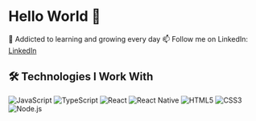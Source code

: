 # Hello World 👋
🌱 Addicted to learning and growing every day
📫 Follow me on LinkedIn: [LinkedIn](https://www.linkedin.com/in/syed-asad/)

## 🛠️ Technologies I Work With

![JavaScript](https://img.shields.io/badge/JavaScript-F7DF1E?style=for-the-badge&logo=javascript&logoColor=black)
![TypeScript](https://img.shields.io/badge/TypeScript-007ACC?style=for-the-badge&logo=typescript&logoColor=white)
![React](https://img.shields.io/badge/React-20232A?style=for-the-badge&logo=react&logoColor=61DAFB)
![React Native](https://img.shields.io/badge/React_Native-20232A?style=for-the-badge&logo=react&logoColor=61DAFB)
![HTML5](https://img.shields.io/badge/HTML5-E34F26?style=for-the-badge&logo=html5&logoColor=white)
![CSS3](https://img.shields.io/badge/CSS3-1572B6?style=for-the-badge&logo=css3&logoColor=yellow)
![Node.js](https://img.shields.io/badge/node.js-6DA55F?style=for-the-badge&logo=node.js&logoColor=white)


